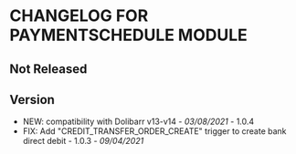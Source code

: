# CHANGELOG FOR PAYMENTSCHEDULE MODULE

## Not Released


## Version 
- NEW: compatibility with Dolibarr v13-v14 - *03/08/2021* - 1.0.4
- FIX: Add "CREDIT_TRANSFER_ORDER_CREATE" trigger to create bank direct debit - 1.0.3 - *09/04/2021* 
